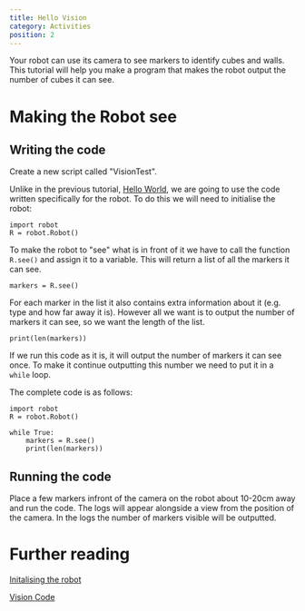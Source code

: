 ```yaml
---
title: Hello Vision
category: Activities
position: 2
---
```

Your robot can use its camera to see markers to identify cubes and walls. This tutorial will help you make a program that makes the robot output the number of cubes it can see.

# Making the Robot see

## Writing the code

Create a new script called "VisionTest".

Unlike in the previous tutorial, [Hello World](/hello-world.html), we are going to use the code written specifically for the robot.  To do this we will need to initialise the robot:

```
import robot
R = robot.Robot()
```

To make the robot to "see" what is in front of it we have to call the function `R.see()` and assign it to a variable. This will return a list of all the markers it can see.

```
markers = R.see()
```

For each marker in the list it also contains extra information about it (e.g. type and how far away it is). However all we want is to output the number of markers it can see, so we want the length of the list.

```
print(len(markers)) 
```

If we run this code as it is, it will output the number of markers it can see once. To make it continue outputting this number we need to put it in a `while` loop.

The complete code is as follows:

```
import robot
R = robot.Robot()

while True:
    markers = R.see()
    print(len(markers))
```

## Running the code

Place a few markers infront of the camera on the robot about 10-20cm away and run the code. The logs will appear alongside a view from the position of the camera. In the logs the number of markers visible will be outputted.

# Further reading

[Initalising the robot](/init-robot.html)

[Vision Code](/vision)

